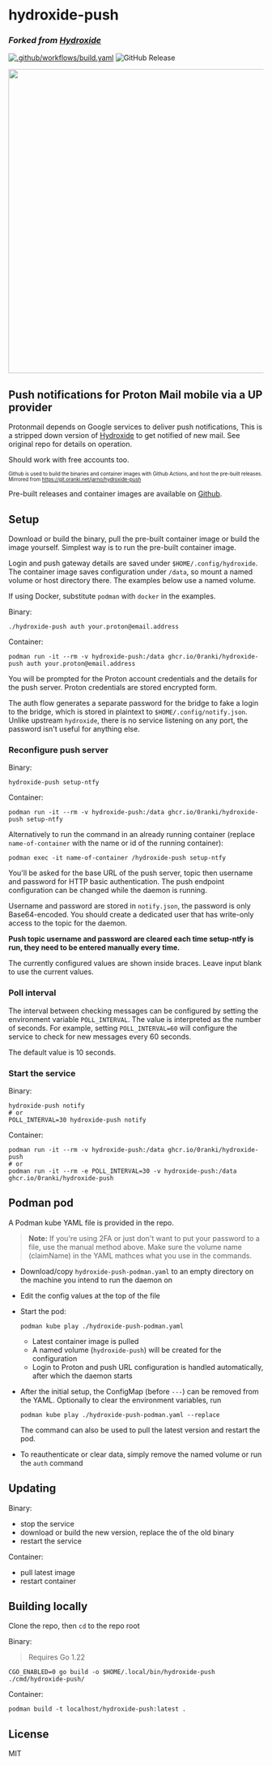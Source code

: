 # hydroxide-push
### *Forked from [Hydroxide](https://github.com/emersion/hydroxide)*
[![.github/workflows/build.yaml](https://github.com/0ranki/hydroxide-push/actions/workflows/build.yaml/badge.svg)](https://github.com/0ranki/hydroxide-push/actions/workflows/build.yaml) ![GitHub Release](https://img.shields.io/github/v/release/0ranki/hydroxide-push)

<img src="https://github.com/0ranki/hydroxide-push/assets/50285623/04959566-3d13-4be4-84bd-d7daad3a3166" width="600">

## Push notifications for Proton Mail mobile via a UP provider

Protonmail depends on Google services to deliver push notifications,
This is a stripped down version of [Hydroxide](https://github.com/emersion/hydroxide)
to get notified of new mail. See original repo for details on operation.

Should work with free accounts too.

<sup><sub>Github is used to build the binaries and container images with Github Actions, and host the pre-built releases.
Mirrored from https://git.oranki.net/jarno/hydroxide-push</sub></sup>

Pre-built releases and container images are available on [Github](https://github.com/0ranki/hydroxide-push).


## Setup

Download or build the binary, pull the pre-built container image or build the image yourself.
Simplest way is to run the pre-built container image.

Login and push gateway details are saved under `$HOME/.config/hydroxide`. The container
image saves configuration under `/data`, so mount a named volume or host directory there.
The examples below use a named volume.

If using Docker, substitute `podman` with `docker` in the examples. 

Binary:
```shell
./hydroxide-push auth your.proton@email.address
```
Container:
```shell
podman run -it --rm -v hydroxide-push:/data ghcr.io/0ranki/hydroxide-push auth your.proton@email.address
```
You will be prompted for the Proton account credentials and the details for the push server. Proton credentials are stored encrypted form.

The auth flow generates a separate password for the bridge to fake a login to the bridge, which is stored in plaintext to `$HOME/.config/notify.json`. Unlike upstream `hydroxide`, there is no service listening on any port, the password isn't useful for anything else.

### Reconfigure push server
Binary:
```shell
hydroxide-push setup-ntfy
```
Container:
```shell
podman run -it --rm -v hydroxide-push:/data ghcr.io/0ranki/hydroxide-push setup-ntfy
```
Alternatively to run the command in an already running container (replace `name-of-container` with the name or id of the running container):
```shell
podman exec -it name-of-container /hydroxide-push setup-ntfy
```
You'll be asked for the base URL of the push server, topic then username and password for HTTP basic authentication.
The push endpoint configuration can be changed while the daemon is running.

Username and password are stored in `notify.json`, the password is only Base64-encoded. You should create a dedicated user that
has write-only access to the topic for the daemon.

**Push topic username and password are cleared each time setup-ntfy is run, they need to be entered manually every time.**

The currently configured values are shown inside braces. Leave input blank to use the current values.

### Poll interval

The interval between checking messages can be configured by setting the environment variable `POLL_INTERVAL`.
The value is interpreted as the number of seconds. For example, setting `POLL_INTERVAL=60` will configure the
service to check for new messages every 60 seconds.

The default value is 10 seconds.

### Start the service

Binary:
```shell
hydroxide-push notify
# or
POLL_INTERVAL=30 hydroxide-push notify
```
Container:
```shell
podman run -it --rm -v hydroxide-push:/data ghcr.io/0ranki/hydroxide-push
# or
podman run -it --rm -e POLL_INTERVAL=30 -v hydroxide-push:/data ghcr.io/0ranki/hydroxide-push
```

## Podman pod

A Podman kube YAML file is provided in the repo.

> **Note:** If you're using 2FA or just don't want to put your password to a file, use the manual method above. Make sure the volume name (claimName) in the YAML mathces what you use in the commands. 

- Download/copy `hydroxide-push-podman.yaml` to an empty directory on the machine you intend to run the daemon on
- Edit the config values at the top of the file
- Start the pod:
    ```shell
    podman kube play ./hydroxide-push-podman.yaml
    ```
    - Latest container image is pulled
    - A named volume (`hydroxide-push`) will be created for the configuration
    - Login to Proton and push URL configuration is handled automatically, after which the daemon starts
- After the initial setup, the ConfigMap (before `---`) can be removed from the YAML. Optionally to clear the environment variables, run

    ```shell
    podman kube play ./hydroxide-push-podman.yaml --replace
    ```
    The command can also be used to pull the latest version and restart the pod.
- To reauthenticate or clear data, simply remove the named volume or run the `auth` command

## Updating

Binary:
- stop the service
- download or build the new version, replace the of the old binary
- restart the service

Container:
- pull latest image
- restart container

## Building locally
Clone the repo, then `cd` to the repo root

Binary:
> Requires Go 1.22
```shell
CGO_ENABLED=0 go build -o $HOME/.local/bin/hydroxide-push ./cmd/hydroxide-push/
```
Container:
```shell
podman build -t localhost/hydroxide-push:latest .
```


## License
MIT

